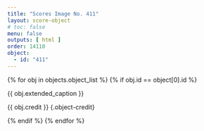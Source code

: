```yaml
---
title: "Scores Image No. 411"
layout: score-object
# toc: false
menu: false
outputs: [ html ]
order: 14110
object:
  - id: "411"
---
```


{% for obj in objects.object_list %}
{% if obj.id == object[0].id %}

{{ obj.extended_caption }}

{{ obj.credit }} {.object-credit}

{% endif %}
{% endfor %}
